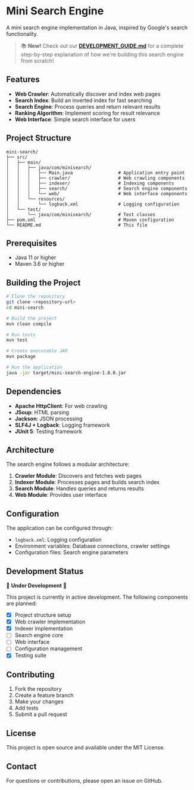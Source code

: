 # Mini Search Engine

A mini search engine implementation in Java, inspired by Google's search functionality.

> 📚 **New!** Check out our **[DEVELOPMENT_GUIDE.md](DEVELOPMENT_GUIDE.md)** for a complete step-by-step explanation of how we're building this search engine from scratch!

## Features

- **Web Crawler**: Automatically discover and index web pages
- **Search Index**: Build an inverted index for fast searching
- **Search Engine**: Process queries and return relevant results
- **Ranking Algorithm**: Implement scoring for result relevance
- **Web Interface**: Simple search interface for users

## Project Structure

```
mini-search/
├── src/
│   ├── main/
│   │   ├── java/com/minisearch/
│   │   │   ├── Main.java                 # Application entry point
│   │   │   ├── crawler/                  # Web crawling components
│   │   │   ├── indexer/                  # Indexing components
│   │   │   ├── search/                   # Search engine components
│   │   │   └── web/                      # Web interface components
│   │   └── resources/
│   │       └── logback.xml               # Logging configuration
│   └── test/
│       └── java/com/minisearch/          # Test classes
├── pom.xml                               # Maven configuration
└── README.md                             # This file
```

## Prerequisites

- Java 11 or higher
- Maven 3.6 or higher

## Building the Project

```bash
# Clone the repository
git clone <repository-url>
cd mini-search

# Build the project
mvn clean compile

# Run tests
mvn test

# Create executable JAR
mvn package

# Run the application
java -jar target/mini-search-engine-1.0.0.jar
```

## Dependencies

- **Apache HttpClient**: For web crawling
- **JSoup**: HTML parsing
- **Jackson**: JSON processing
- **SLF4J + Logback**: Logging framework
- **JUnit 5**: Testing framework

## Architecture

The search engine follows a modular architecture:

1. **Crawler Module**: Discovers and fetches web pages
2. **Indexer Module**: Processes pages and builds search index
3. **Search Module**: Handles queries and returns results
4. **Web Module**: Provides user interface

## Configuration

The application can be configured through:
- `logback.xml`: Logging configuration
- Environment variables: Database connections, crawler settings
- Configuration files: Search engine parameters

## Development Status

🚧 **Under Development** 🚧

This project is currently in active development. The following components are planned:

- [x] Project structure setup
- [x] Web crawler implementation
- [x] Indexer implementation
- [ ] Search engine core
- [ ] Web interface
- [ ] Configuration management
- [x] Testing suite

## Contributing

1. Fork the repository
2. Create a feature branch
3. Make your changes
4. Add tests
5. Submit a pull request

## License

This project is open source and available under the MIT License.

## Contact

For questions or contributions, please open an issue on GitHub.
